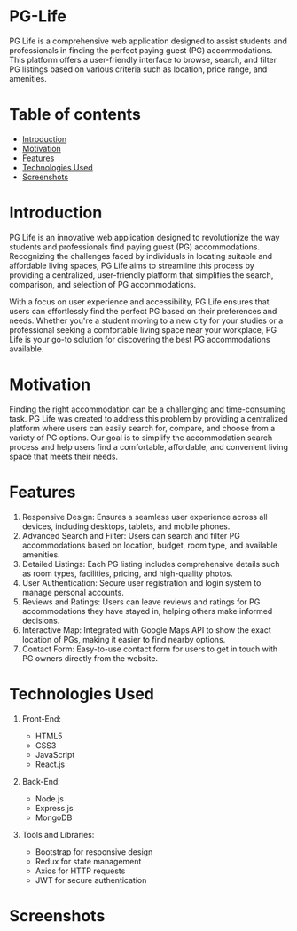 # PG-Life
PG Life is a comprehensive web application designed to assist students and professionals in finding the perfect paying guest (PG) accommodations. This platform offers a user-friendly interface to browse, search, and filter PG listings based on various criteria such as location, price range, and amenities.

# Table of contents
- [Introduction](#introduction)
- [Motivation](#motivation)
- [Features](#features)
- [Technologies Used](#technologies-used)
- [Screenshots](#screenshots)

# Introduction
PG Life is an innovative web application designed to revolutionize the way students and professionals find paying guest (PG) accommodations. Recognizing the challenges faced by individuals in locating suitable and affordable living spaces, PG Life aims to streamline this process by providing a centralized, user-friendly platform that simplifies the search, comparison, and selection of PG accommodations.

With a focus on user experience and accessibility, PG Life ensures that users can effortlessly find the perfect PG based on their preferences and needs. Whether you're a student moving to a new city for your studies or a professional seeking a comfortable living space near your workplace, PG Life is your go-to solution for discovering the best PG accommodations available.

# Motivation
Finding the right accommodation can be a challenging and time-consuming task. PG Life was created to address this problem by providing a centralized platform where users can easily search for, compare, and choose from a variety of PG options. Our goal is to simplify the accommodation search process and help users find a comfortable, affordable, and convenient living space that meets their needs.

# Features
1. Responsive Design:
Ensures a seamless user experience across all devices, including desktops, tablets, and mobile phones.
2. Advanced Search and Filter:
Users can search and filter PG accommodations based on location, budget, room type, and available amenities.
3. Detailed Listings:
Each PG listing includes comprehensive details such as room types, facilities, pricing, and high-quality photos.
4. User Authentication:
Secure user registration and login system to manage personal accounts.
5. Reviews and Ratings:
Users can leave reviews and ratings for PG accommodations they have stayed in, helping others make informed decisions.
6. Interactive Map:
Integrated with Google Maps API to show the exact location of PGs, making it easier to find nearby options.
7. Contact Form:
Easy-to-use contact form for users to get in touch with PG owners directly from the website.

# Technologies Used
1. Front-End:
   - HTML5
   - CSS3
   - JavaScript
   - React.js

2. Back-End:
   - Node.js
   - Express.js
   - MongoDB

3. Tools and Libraries:
   - Bootstrap for responsive design
   - Redux for state management
   - Axios for HTTP requests
   - JWT for secure authentication

# Screenshots
